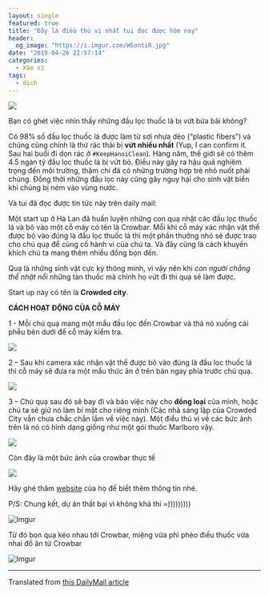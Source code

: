 ```yaml
---
layout: single
featured: true
title: "Đây là điều thú vị nhất tui đọc được hôm nay"
header:
  og_image: "https://i.imgur.com/WEontiR.jpg"
date: "2019-04-26 22:57:14"
categories:
  - Xàm xí
tags:
  - dịch
---
```


![](https://qph.fs.quoracdn.net/main-qimg-1f38cf469aa1220b0f33fe5cbae8750d-c)

Bạn có ghét việc nhìn thấy những đầu lọc thuốc lá bị vứt bừa bãi không?

Có 98% số đầu lọc thuốc lá được làm từ sợi nhựa dẻo (“plastic fibers”) và chúng cũng chính là thứ rác thải bị **vứt nhiều nhất** (Yup, I can confirm it. Sau hai buổi đi dọn rác ở `#KeepHanoiClean`). Hàng năm, thế giới sẽ có thêm 4.5 ngàn tỷ đầu lọc thuốc lá bị vứt bỏ. Điều này gây ra hậu quả nghiêm trọng đến môi trường, thậm chí đã có những trường hợp trẻ nhỏ nuốt phải chúng. Đồng thời những đầu lọc này cũng gây nguy hại cho sinh vật biển khi chúng bị ném vào vùng nước.

Và tui đã đọc được tin tức này trên daily mail:

Một start up ở Hà Lan đã huấn luyện những con quạ nhặt các đầu lọc thuốc lá và bỏ vào một cỗ máy có tên là Crowbar. Mỗi khi cỗ máy xác nhận vật thể được bỏ vào đúng là đầu lọc thuốc lá thì một phần thưởng nhỏ sẽ được trao cho chú quạ để củng cố hành vi của chú ta. Và đây cũng là cách khuyến khích chú ta mang thêm nhiều đồng bọn đến.

Quạ là những sinh vật cực kỳ thông minh, vì vậy nên khi *con người chẳng thể nhặt nổi* những tàn thuốc mà chính họ vứt đi thì quạ sẽ làm được.

Start up này có tên là **Crowded city**.

**CÁCH HOẠT ĐỘNG CỦA CỖ MÁY**

1 - Mỗi chú quạ mang một mẩu đầu lọc đến Crowbar và thả nó xuống cái phễu bên dưới để cỗ máy kiểm tra.

![](https://qph.fs.quoracdn.net/main-qimg-a7d38b9c6cdaff184376bbf6bcce2730.webp)

2 – Sau khi camera xác nhận vật thể được bỏ vào đúng là đầu lọc thuốc lá thì cỗ máy sẽ đưa ra một mẩu thức ăn ở trên bàn ngay phía trước chú quạ.

![](https://qph.fs.quoracdn.net/main-qimg-f558016ccbdbdf0052e6451e24b01e25.webp)

3 – Chú quạ sau đó sẽ bay đi và báo việc này cho **đồng loại** của mình, hoặc chú ta sẽ giữ nó làm bí mật cho riêng mình (Các nhà sáng lập của Crowded City vẫn chưa chắc chắn lắm về việc này).
Một điều thú vị về các bức ảnh trên là nó có hình dạng giống như một gói thuốc Marlboro vậy.

![](https://qph.fs.quoracdn.net/main-qimg-32e24f8983b3f77718256ce3e288c6f5.webp)

Còn đây là một bức ảnh của crowbar thực tế

![](https://qph.fs.quoracdn.net/main-qimg-21f1cd47d78e88dca313f2fce5ce5d4b.webp)

Hãy ghé thăm [website](https://www.crowdedcities.com/) của họ để biết thêm thông tin nhé.

P/S: Chung kết, dự án thất bại vì không khả thi =)))))))))

![Imgur](https://i.imgur.com/ky9Oq5L.png)

Từ đó bọn quạ kéo nhau tới Crowbar, miệng vừa phì phèo điếu thuốc vừa nhai đồ ăn từ Crowbar

![Imgur](https://i.imgur.com/WEontiR.jpg)

---

Translated from [this DailyMail article](https://www.dailymail.co.uk/sciencetech/article-4975664/Startup-teaches-CROWS-collecti-cigarette-butts.html) 
